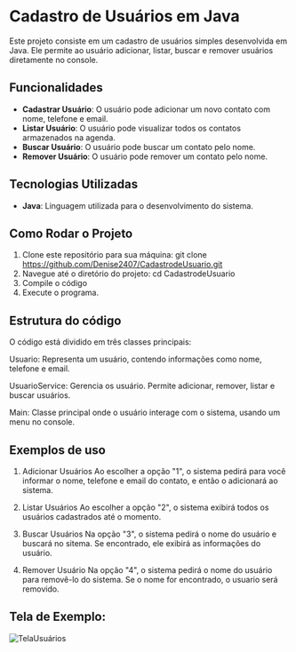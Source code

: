 # Cadastro de Usuários em Java

Este projeto consiste em um cadastro de usuários simples desenvolvida em Java. Ele permite ao usuário adicionar, listar, buscar e remover usuários diretamente no console.

## Funcionalidades

- **Cadastrar Usuário**: O usuário pode adicionar um novo contato com nome, telefone e email.
- **Listar Usuário**: O usuário pode visualizar todos os contatos armazenados na agenda.
- **Buscar Usuário**: O usuário pode buscar um contato pelo nome.
- **Remover Usuário**: O usuário pode remover um contato pelo nome.

## Tecnologias Utilizadas

- **Java**: Linguagem utilizada para o desenvolvimento do sistema.

## Como Rodar o Projeto

1. Clone este repositório para sua máquina:
   git clone https://github.com/Denise2407/CadastrodeUsuario.git
2. Navegue até o diretório do projeto:
    cd CadastrodeUsuario
3. Compile o código
4. Execute o programa.


## Estrutura do código

O código está dividido em três classes principais:

Usuario: Representa um usuário, contendo informações como nome, telefone e email.

UsuarioService: Gerencia os usuário. Permite adicionar, remover, listar e buscar usuários.

Main: Classe principal onde o usuário interage com o sistema, usando um menu no console.

## Exemplos de uso

1. Adicionar Usuários
Ao escolher a opção "1", o sistema pedirá para você informar o nome, telefone e email do contato, e então o adicionará ao sistema.

2. Listar Usuários
Ao escolher a opção "2", o sistema exibirá todos os usuários cadastrados até o momento.

3. Buscar Usuários
Na opção "3", o sistema pedirá o nome do usuário e buscará no sitema. Se encontrado, ele exibirá as informações do usuário.

4. Remover Usuário
Na opção "4", o sistema pedirá o nome do usuário para removê-lo do sistema. Se o nome for encontrado, o usuario será removido.


## Tela de Exemplo:
![TelaUsuários](https://github.com/user-attachments/assets/b0545aef-92f3-478b-b410-8f1c544a5341)
